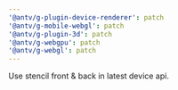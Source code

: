 ```yaml
---
'@antv/g-plugin-device-renderer': patch
'@antv/g-mobile-webgl': patch
'@antv/g-plugin-3d': patch
'@antv/g-webgpu': patch
'@antv/g-webgl': patch
---
```


Use stencil front & back in latest device api.
